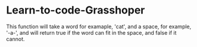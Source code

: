 # Learn-to-code-Grasshoper
This function will take a word for examaple, 'cat', and a space, for example, '-a-', and will return true if the word can fit in the space, and false
if it cannot.
